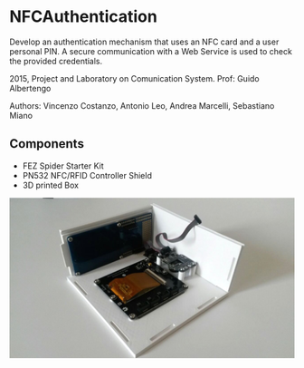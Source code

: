 # NFCAuthentication

Develop an authentication mechanism that uses an NFC card and a user personal PIN. A secure communication with a Web Service is used to check the provided credentials.

2015, Project and Laboratory on Comunication System. Prof: Guido Albertengo

Authors: Vincenzo Costanzo, Antonio Leo, Andrea Marcelli, Sebastiano Miano


## Components

* FEZ Spider Starter Kit
* PN532 NFC/RFID Controller Shield
* 3D printed Box

![3d printed box](photo.jpg)


